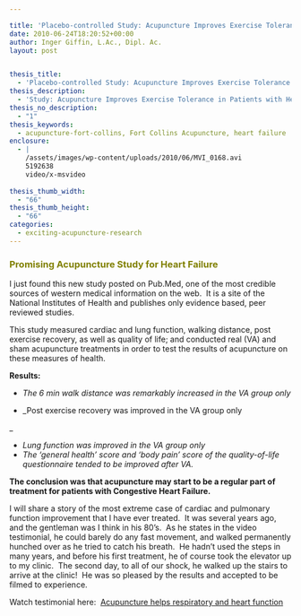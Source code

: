 ```yaml
---

title: 'Placebo-controlled Study: Acupuncture Improves Exercise Tolerance in Patients with Heart Failure'
date: 2010-06-24T18:20:52+00:00
author: Inger Giffin, L.Ac., Dipl. Ac.
layout: post


thesis_title:
  - 'Placebo-controlled Study: Acupuncture Improves Exercise Tolerance in Patients with Heart Failure'
thesis_description:
  - 'Study: Acupuncture Improves Exercise Tolerance in Patients with Heart Failure.  Plus a short video testimonial showing great improvement! '
thesis_no_description:
  - "1"
thesis_keywords:
  - acupuncture-fort-collins, Fort Collins Acupuncture, heart failure
enclosure:
  - |
    /assets/images/wp-content/uploads/2010/06/MVI_0168.avi
    5192638
    video/x-msvideo
    
thesis_thumb_width:
  - "66"
thesis_thumb_height:
  - "66"
categories:
  - exciting-acupuncture-research
---
```

### <span style="color: #808000;">Promising Acupuncture Study for Heart Failure</span>

I just found this new study posted on Pub.Med, one of the most credible sources of western medical information on the web.  It is a site of the National Institutes of Health and publishes only evidence based, peer reviewed studies.

This study measured cardiac and lung function, walking distance, post exercise recovery, as well as quality of life; and conducted real (VA) and sham acupuncture treatments in order to test the results of acupuncture on these measures of health.

**Results:** 

  * _The 6 min walk distance was remarkably increased in the VA group only_

  * _Post exercise recovery was improved in the VA group only
  
_ 

  * _Lung function was improved in the VA group_ _only_
  * _The &#8216;general health&#8217; score and &#8216;body pain&#8217; score of the quality-of-life questionnaire tended to be improved after VA._

**The conclusion was that acupuncture may start to be a regular part of treatment for patients with Congestive Heart Failure.**

I will share a story of the most extreme case of cardiac and pulmonary function improvement that I have ever treated.  It was several years ago, and the gentleman was I think in his 80&#8217;s.  As he states in the video testimonial, he could barely do any fast movement, and walked permanently hunched over as he tried to catch his breath.  He hadn&#8217;t used the steps in many years, and before his first treatment, he of course took the elevator up to my clinic.  The second day, to all of our shock, he walked up the stairs to arrive at the clinic!  He was so pleased by the results and accepted to be filmed to experience.

Watch testimonial here:  [Acupuncture helps respiratory and heart function](/assets/images/wp-content/uploads/2010/06/MVI_0168.avi)